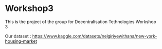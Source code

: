# Workshop3
This is the project of the group for Decentralisation Tethnologies Workshop 3

Our dataset :
https://www.kaggle.com/datasets/nelgiriyewithana/new-york-housing-market
